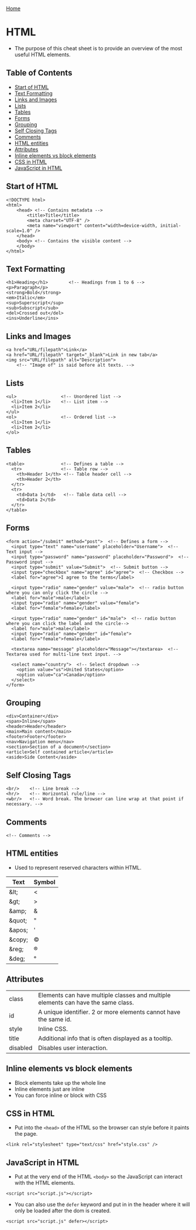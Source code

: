 [Home](./README.md)

# HTML
- The purpose of this cheat sheet is to provide an overview of the most useful HTML elements.

## Table of Contents
- [Start of HTML](#start-of-html)
- [Text Formatting](#text-formatting)
- [Links and Images](#links-and-images)
- [Lists](#lists)
- [Tables](#tables)
- [Forms](#forms)
- [Grouping](#grouping)
- [Self Closing Tags](#self-closing-tags)
- [Comments](#comments)
- [HTML entities](#html-entities)
- [Attributes](#attributes)
- [Inline elements vs block elements](#inline-elements-vs-block-elements)
- [CSS in HTML](#css-in-html)
- [JavaScript in HTML](#javascript-in-html)

## Start of HTML

```
<!DOCTYPE html>
<html>
    <head> <!-- Contains metadata -->
        <title>Title</title>
        <meta charset="UTF-8" />
        <meta name="viewport" content="width=device-width, initial-scale=1.0" />
    </head>
    <body> <!-- Contains the visible content -->
    </body>
</html>
```

## Text Formatting

```
<h1>Heading</h1>        <!-- Headings from 1 to 6 -->
<p>Paragraph</p>
<strong>Bold</strong>
<em>Italic</em>
<sup>Superscript</sup>
<sub>Subscript</sub>
<del>Crossed out</del>
<ins>Underline</ins>
```

## Links and Images

```
<a href="URL/filepath">Link</a>
<a href="URL/filepath" target="_blank">Link in new tab</a>
<img src="URL/filepath" alt="Description">
    <!-- "Image of" is said before alt texts. -->
```

## Lists

```
<ul>                 <!-- Unordered list -->
  <li>Item 1</li>    <!-- List item -->
  <li>Item 2</li>
</ul>
<ol>                 <!-- Ordered list -->
  <li>Item 1</li>
  <li>Item 2</li>
</ol>
```

## Tables

```
<table>              <!-- Defines a table -->
  <tr>               <!-- Table row -->
    <th>Header 1</th> <!-- Table header cell -->
    <th>Header 2</th>
  </tr>
  <tr>
    <td>Data 1</td>   <!-- Table data cell -->
    <td>Data 2</td>
  </tr>
</table>
```

## Forms

```
<form action="/submit" method="post">  <!-- Defines a form -->
  <input type="text" name="username" placeholder="Username">  <!-- Text input -->
  <input type="password" name="password" placeholder="Password">  <!-- Password input -->
  <input type="submit" value="Submit">  <!-- Submit button -->
  <input type="checkbox" name="agree" id="agree">  <!-- Checkbox -->
  <label for="agree">I agree to the terms</label>

  <input type="radio" name="gender" value="male">  <!-- radio button where you can only click the circle -->
  <label for="male">male</label>
  <input type="radio" name="gender" value="female">
  <label for="female">female</label>

  <input type="radio" name="gender" id="male">  <!-- radio button where you can click the label and the circle-->
  <label for="male">male</label>
  <input type="radio" name="gender" id="female">
  <label for="female">female</label>

  <textarea name="message" placeholder="Message"></textarea>  <!-- Textarea used for multi-line text input. -->

  <select name="country">  <!-- Select dropdown -->
    <option value="us">United States</option>
    <option value="ca">Canada</option>
  </select>
</form>
```

## Grouping

```
<div>Container</div>
<span>Inline</span>
<header>Header</header>
<main>Main content</main>
<footer>Footer</footer>
<nav>Navigation menu</nav>
<section>Section of a document</section>
<article>Self contained article</article>
<aside>Side Content</aside>
```

## Self Closing Tags

```
<br/>    <!-- Line break -->
<hr/>    <!-- Horizontal rule/line -->
<wbr/>   <!-- Word break. The browser can line wrap at that point if necessary. -->
```

## Comments

```
<!-- Comments -->
```

## HTML entities
- Used to represent reserved characters within HTML.

| Text    | Symbol |
|---------|--------|
| \&lt;   | <      |
| \&gt;   | >      |
| \&amp;  | &      |
| \&quot; | "      |
| \&apos; | '      |
| \&copy; | &copy; |
| \&reg;  | &reg;  |
| \&deg;  | &deg;  |

## Attributes

|          |                                                                          |
|----------|--------------------------------------------------------------------------|
| class    | Elements can have multiple classes and multiple elements can have the same class. |
| id       | A unique identifier. 2 or more elements cannot have the same id.         |
| style    | Inline CSS.                                                              |
| title    | Additional info that is often displayed as a tooltip.                    |
| disabled | Disables user interaction.                                               |

## Inline elements vs block elements
- Block elements take up the whole line
- Inline elements just are inline
- You can force inline or block with CSS

## CSS in HTML
- Put into the `<head>` of the HTML so the browser can style before it paints the page.

```
<link rel="stylesheet" type="text/css" href="style.css" />
```

## JavaScript in HTML
- Put at the very end of the HTML `<body>` so the JavaScript can interact with the HTML elements. 

```
<script src="script.js"></script>
```

- You can also use the `defer` keyword and put in in the header where it will only be loaded after the dom is created.

```
<script src="script.js" defer></script>
```
